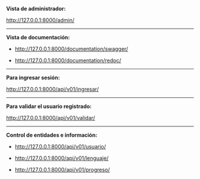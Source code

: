 **Vista de administrador:** 

http://127.0.0.1:8000/admin/

<hr>

**Vista de documentación:**

- http://127.0.0.1:8000/documentation/swagger/

- http://127.0.0.1:8000/documentation/redoc/

<hr>

**Para ingresar sesión:** 

http://127.0.0.1:8000/api/v01/ingresar/

<hr>

**Para validar el usuario registrado:** 

http://127.0.0.1:8000/api/v01/validar/

<hr>

**Control de entidades e información:**

- http://127.0.0.1:8000/api/v01/usuario/

- http://127.0.0.1:8000/api/v01/lenguaje/

- http://127.0.0.1:8000/api/v01/progreso/
